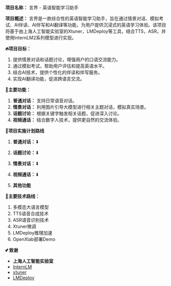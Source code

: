 **项目名称：** 言界 - 英语智能学习助手



**项目概述：** 言界是一款综合性的英语智能学习助手，旨在通过情景对话、模拟考试、AI伴读、AI伴写和AI翻译等功能，为用户提供沉浸式的英语学习体验。该项目将基于由上海人工智能实验室的Xtuner，LMDeploy等工具，结合TTS，ASR，并使用InternLM2系列模型进行实现。



**🔥项目目标：**

1. 提供情景对话和话题讨论，增强用户的口语交流能力。
2. 通过模拟考试，帮助用户评估和提高英语水平。
3. 结合AI技术，提供个性化的伴读和伴写服务。
4. 实现AI翻译功能，促进跨语言交流。



**🌟主要功能：**

1. **普通对话：** 支持日常语音对话。
2. **情景对话：** 利用图片引导大模型进行相关主题对话，模拟真实场景。
3. **话题讨论：** 根据关键字触发相关话题，促进深入讨论。
4. **视频通话：** 结合数字人技术，提供更自然的交流体验。



**🔄项目实施计划路线**

1. **普通对话：**⬇
2. **话题讨论：**⬇
3. **情景对话：**⬇
4. **视频通话：**⬇

5. **其他功能**



**🚀主要技术路线：**

1. 多模态大语言模型
2. TTS语音合成技术
3. ASR语音识别技术
4. Xtuner微调
5. LMDeploy推理加速
6. OpenXlab部署Demo



**💕 致谢**

- **上海人工智能实验室**
- [InternLM](https://github.com/InternLM/InternLM)
- [xtuner](https://github.com/InternLM/xtuner)
- [LMDeploy](https://github.com/InternLM/LMDeploy)



